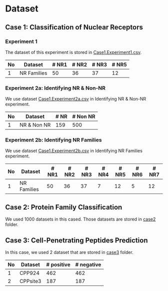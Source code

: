 # Dataset

## Case 1: Classification of Nuclear Receptors 

### Experiment 1
The dataset of this experiment is stored in [Case1.Experiment1.csv](https://github.com/rezafaisal/ProteinSequenceClassificationProject/blob/master/dataset/case1/Case1.Experiment1.csv).

|   No    | Dataset     |  # NR1  |  # NR2  |  # NR3  |  # NR5 |
| ------- | ----------- | ------- | ------- | ------- | -------|
| 1       | NR Families | 50      | 36      | 37      | 12     |

### Experiment 2a: Identifying NR & Non-NR
We use dataset [Case1.Experiment2a.csv](https://github.com/rezafaisal/ProteinSequenceClassificationProject/blob/master/dataset/case1/Case1.Experiment2a.csv) in Identifying NR & Non-NR experiment.

|   No    | Dataset     |  # NR   |  # Non NR  |
| ------- | ----------- | ------- | ---------- |
| 1       | NR & Non NR | 159     | 500        |

### Experiment 2b: Identifying NR Families
We use dataset [Case1.Experiment2b.csv](https://github.com/rezafaisal/ProteinSequenceClassificationProject/blob/master/dataset/case1/Case1.Experiment2b.csv) in Identifying NR Families experiment.

|   No    | Dataset     |  # NR1  |  # NR2  |  # NR3  |  # NR4 |  # NR5 |  # NR6 |  # NR7 |
| ------- | ----------- | ------- | ------- | ------- | -------| -------| -------| -------|
| 1       | NR Families | 50      | 36      | 37      | 7      | 12     | 5      | 12     |

## Case 2: Protein Family Classification 
We used 1000 datasets in this cased. Those datasets are stored in [case2](https://github.com/rezafaisal/ProteinSequenceClassificationProject/blob/master/dataset/case2/) folder.

## Case 3: Cell-Penetrating Peptides Prediction  

In this case, we used 2 dataset that are stored in [case3](https://github.com/rezafaisal/ProteinSequenceClassificationProject/blob/master/dataset/case3/) folder.

|   No    | Dataset     | # positive | # negative |
| ------- | ----------- | ---------- | ---------- |
| 1       | CPP924      | 462        | 462        |
| 2       | CPPsite3    | 187        | 187        |
